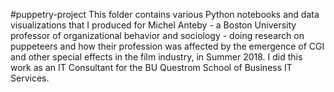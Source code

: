 #puppetry-project
This folder contains various Python notebooks and data visualizations that I produced for Michel Anteby - a Boston University professor of organizational behavior and sociology - doing research on puppeteers and how their profession was affected by the emergence of CGI and other special effects in the film industry, in Summer 2018. I did this work as an IT Consultant for the BU Questrom School of Business IT Services.
